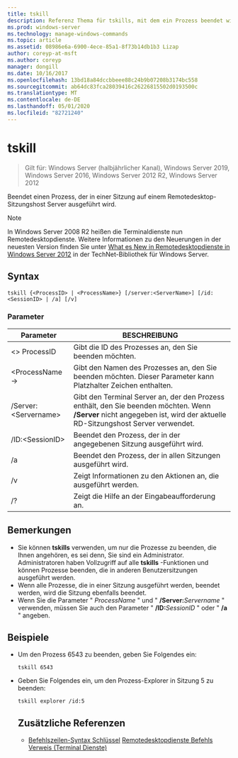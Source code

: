 ```yaml
---
title: tskill
description: Referenz Thema für tskills, mit dem ein Prozess beendet wird, der in einer Sitzung auf einem Remotedesktop-Sitzungshost Server ausgeführt wird.
ms.prod: windows-server
ms.technology: manage-windows-commands
ms.topic: article
ms.assetid: 08986e6a-6900-4ece-85a1-8f73b14db1b3 Lizap
author: coreyp-at-msft
ms.author: coreyp
manager: dongill
ms.date: 10/16/2017
ms.openlocfilehash: 13bd18a84dccbbeee88c24b9b07208b3174bc558
ms.sourcegitcommit: ab64dc83fca28039416c26226815502d0193500c
ms.translationtype: MT
ms.contentlocale: de-DE
ms.lasthandoff: 05/01/2020
ms.locfileid: "82721240"
---
```

# <a name="tskill"></a>tskill

> Gilt für: Windows Server (halbjährlicher Kanal), Windows Server 2019, Windows Server 2016, Windows Server 2012 R2, Windows Server 2012

Beendet einen Prozess, der in einer Sitzung auf einem Remotedesktop-Sitzungshost Server ausgeführt wird.


> [!NOTE]
> In Windows Server 2008 R2 heißen die Terminaldienste nun Remotedesktopdienste. Weitere Informationen zu den Neuerungen in der neuesten Version finden Sie unter [What es New in Remotedesktopdienste in Windows Server 2012](https://technet.microsoft.com/library/hh831527) in der TechNet-Bibliothek für Windows Server.

## <a name="syntax"></a>Syntax
```
tskill {<ProcessID> | <ProcessName>} [/server:<ServerName>] [/id:<SessionID> | /a] [/v]
```

### <a name="parameters"></a>Parameter

|Parameter|BESCHREIBUNG|
|-------|--------|
|\<> ProcessID|Gibt die ID des Prozesses an, den Sie beenden möchten.|
|\<ProcessName->|Gibt den Namen des Prozesses an, den Sie beenden möchten. Dieser Parameter kann Platzhalter Zeichen enthalten.|
|/Server:\<Servername>|Gibt den Terminal Server an, der den Prozess enthält, den Sie beenden möchten. Wenn **/Server** nicht angegeben ist, wird der aktuelle RD-Sitzungshost Server verwendet.|
|/ID:\<SessionID>|Beendet den Prozess, der in der angegebenen Sitzung ausgeführt wird.|
|/a|Beendet den Prozess, der in allen Sitzungen ausgeführt wird.|
|/v|Zeigt Informationen zu den Aktionen an, die ausgeführt werden.|
|/?|Zeigt die Hilfe an der Eingabeaufforderung an.|

## <a name="remarks"></a>Bemerkungen
- Sie können **tskills** verwenden, um nur die Prozesse zu beenden, die Ihnen angehören, es sei denn, Sie sind ein Administrator. Administratoren haben Vollzugriff auf alle **tskills** -Funktionen und können Prozesse beenden, die in anderen Benutzersitzungen ausgeführt werden.
- Wenn alle Prozesse, die in einer Sitzung ausgeführt werden, beendet werden, wird die Sitzung ebenfalls beendet.
- Wenn Sie die Parameter " *ProcessName* " und " **/Server:**<em>Servername</em> " verwenden, müssen Sie auch den Parameter " **/ID:**<em>SessionID</em> " oder " **/a** " angeben.

## <a name="examples"></a>Beispiele
- Um den Prozess 6543 zu beenden, geben Sie Folgendes ein:
  ```
  tskill 6543
  ```
- Geben Sie Folgendes ein, um den Prozess-Explorer in Sitzung 5 zu beenden:
  ```
  tskill explorer /id:5
  ```
  ## <a name="additional-references"></a>Zusätzliche Referenzen
  - [Befehlszeilen-Syntax Schlüssel](command-line-syntax-key.md)
  [Remotedesktopdienste Befehls Verweis (Terminal Dienste)](remote-desktop-services-terminal-services-command-reference.md)
